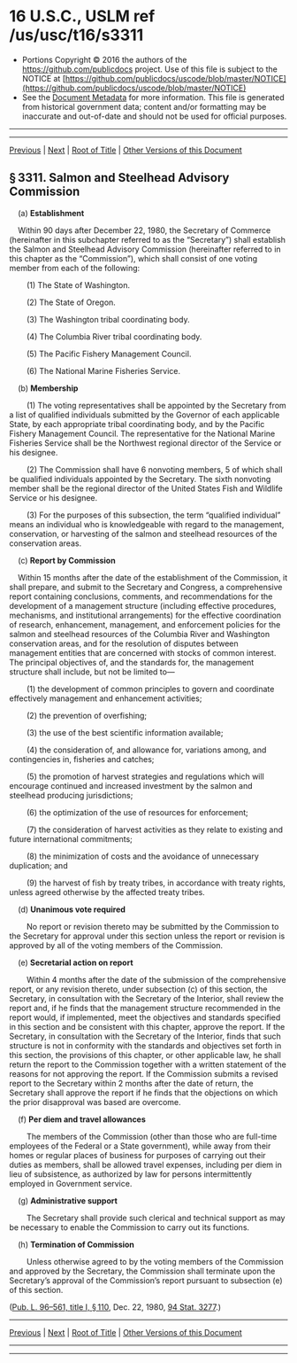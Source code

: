 ---
---

# 16 U.S.C., USLM ref /us/usc/t16/s3311

* Portions Copyright © 2016 the authors of the https://github.com/publicdocs project.
  Use of this file is subject to the NOTICE at [https://github.com/publicdocs/uscode/blob/master/NOTICE](https://github.com/publicdocs/uscode/blob/master/NOTICE)
* See the [Document Metadata](././../../../../..//README.md) for more information.
  This file is generated from historical government data; content and/or formatting may be inaccurate and out-of-date and should not be used for official purposes.

----------
----------

[Previous](./../../../../..//us/usc/t16/ch52/schII/m__us_usc_t16_ch52_schII.md) | [Next](./../../../../..//us/usc/t16/ch52/schII/m__us_usc_t16_s3312.md) | [Root of Title](./../../../../../) | [Other Versions of this Document](https://publicdocs.github.io/go/links?ns=uslm&ref=%2Fus%2Fusc%2Ft16%2Fs3311)

## § 3311. Salmon and Steelhead Advisory Commission

    (a) __Establishment__ 

    Within 90 days after December 22, 1980, the Secretary of Commerce (hereinafter in this subchapter referred to as the “Secretary”) shall establish the Salmon and Steelhead Advisory Commission (hereinafter referred to in this chapter as the “Commission”), which shall consist of one voting member from each of the following:

        (1) The State of Washington.

        (2) The State of Oregon.

        (3) The Washington tribal coordinating body.

        (4) The Columbia River tribal coordinating body.

        (5) The Pacific Fishery Management Council.

        (6) The National Marine Fisheries Service.

    (b) __Membership__ 

        (1) The voting representatives shall be appointed by the Secretary from a list of qualified individuals submitted by the Governor of each applicable State, by each appropriate tribal coordinating body, and by the Pacific Fishery Management Council. The representative for the National Marine Fisheries Service shall be the Northwest regional director of the Service or his designee.

        (2) The Commission shall have 6 nonvoting members, 5 of which shall be qualified individuals appointed by the Secretary. The sixth nonvoting member shall be the regional director of the United States Fish and Wildlife Service or his designee.

        (3) For the purposes of this subsection, the term “qualified individual” means an individual who is knowledgeable with regard to the management, conservation, or harvesting of the salmon and steelhead resources of the conservation areas.

    (c) __Report by Commission__ 

    Within 15 months after the date of the establishment of the Commission, it shall prepare, and submit to the Secretary and Congress, a comprehensive report containing conclusions, comments, and recommendations for the development of a management structure (including effective procedures, mechanisms, and institutional arrangements) for the effective coordination of research, enhancement, management, and enforcement policies for the salmon and steelhead resources of the Columbia River and Washington conservation areas, and for the resolution of disputes between management entities that are concerned with stocks of common interest. The principal objectives of, and the standards for, the management structure shall include, but not be limited to—

        (1) the development of common principles to govern and coordinate effectively management and enhancement activities;

        (2) the prevention of overfishing;

        (3) the use of the best scientific information available;

        (4) the consideration of, and allowance for, variations among, and contingencies in, fisheries and catches;

        (5) the promotion of harvest strategies and regulations which will encourage continued and increased investment by the salmon and steelhead producing jurisdictions;

        (6) the optimization of the use of resources for enforcement;

        (7) the consideration of harvest activities as they relate to existing and future international commitments;

        (8) the minimization of costs and the avoidance of unnecessary duplication; and

        (9) the harvest of fish by treaty tribes, in accordance with treaty rights, unless agreed otherwise by the affected treaty tribes.

    (d) __Unanimous vote required__ 

        No report or revision thereto may be submitted by the Commission to the Secretary for approval under this section unless the report or revision is approved by all of the voting members of the Commission.

    (e) __Secretarial action on report__ 

        Within 4 months after the date of the submission of the comprehensive report, or any revision thereto, under subsection (c) of this section, the Secretary, in consultation with the Secretary of the Interior, shall review the report and, if he finds that the management structure recommended in the report would, if implemented, meet the objectives and standards specified in this section and be consistent with this chapter, approve the report. If the Secretary, in consultation with the Secretary of the Interior, finds that such structure is not in conformity with the standards and objectives set forth in this section, the provisions of this chapter, or other applicable law, he shall return the report to the Commission together with a written statement of the reasons for not approving the report. If the Commission submits a revised report to the Secretary within 2 months after the date of return, the Secretary shall approve the report if he finds that the objections on which the prior disapproval was based are overcome.

    (f) __Per diem and travel allowances__ 

        The members of the Commission (other than those who are full-time employees of the Federal or a State government), while away from their homes or regular places of business for purposes of carrying out their duties as members, shall be allowed travel expenses, including per diem in lieu of subsistence, as authorized by law for persons intermittently employed in Government service.

    (g) __Administrative support__ 

        The Secretary shall provide such clerical and technical support as may be necessary to enable the Commission to carry out its functions.

    (h) __Termination of Commission__ 

        Unless otherwise agreed to by the voting members of the Commission and approved by the Secretary, the Commission shall terminate upon the Secretary’s approval of the Commission’s report pursuant to subsection (e) of this section.

([Pub. L. 96–561, title I, § 110][/us/pl/96/561/s110], Dec. 22, 1980, [94 Stat. 3277][/us/stat/94/3277].)

----------

[Previous](./../../../../..//us/usc/t16/ch52/schII/m__us_usc_t16_ch52_schII.md) | [Next](./../../../../..//us/usc/t16/ch52/schII/m__us_usc_t16_s3312.md) | [Root of Title](./../../../../../) | [Other Versions of this Document](https://publicdocs.github.io/go/links?ns=uslm&ref=%2Fus%2Fusc%2Ft16%2Fs3311)

----------
----------

[/us/pl/96/561/s110]: https://publicdocs.github.io/go/links?ns=uslm&ref=%2Fus%2Fpl%2F96%2F561%2Fs110
[/us/stat/94/3277]: https://publicdocs.github.io/go/links?ns=uslm&ref=%2Fus%2Fstat%2F94%2F3277


